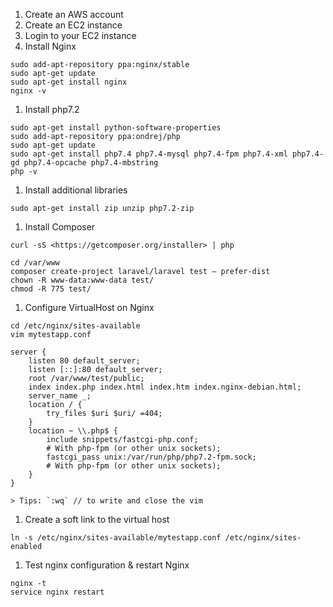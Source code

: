 1. Create an AWS account
2. Create an EC2 instance
3. Login to your EC2 instance
4. Install Nginx

```
sudo add-apt-repository ppa:nginx/stable
sudo apt-get update
sudo apt-get install nginx
nginx -v
```

1. Install php7.2

```
sudo apt-get install python-software-properties
sudo add-apt-repository ppa:ondrej/php
sudo apt-get update
sudo apt-get install php7.4 php7.4-mysql php7.4-fpm php7.4-xml php7.4-gd php7.4-opcache php7.4-mbstring
php -v
```

1. Install additional libraries

```
sudo apt-get install zip unzip php7.2-zip
```

1. Install Composer

```
curl -sS <https://getcomposer.org/installer> | php

cd /var/www
composer create-project laravel/laravel test — prefer-dist
chown -R www-data:www-data test/
chmod -R 775 test/
```

1. Configure VirtualHost on Nginx

```
cd /etc/nginx/sites-available
vim mytestapp.conf

server {
    listen 80 default_server;
    listen [::]:80 default_server;
    root /var/www/test/public;
    index index.php index.html index.htm index.nginx-debian.html;
    server_name _;
    location / {
        try_files $uri $uri/ =404;
    }
    location ~ \\.php$ {
        include snippets/fastcgi-php.conf;
        # With php-fpm (or other unix sockets);
        fastcgi_pass unix:/var/run/php/php7.2-fpm.sock;
        # With php-fpm (or other unix sockets);
    }
}

> Tips: `:wq` // to write and close the vim
```

1. Create a soft link to the virtual host

```
ln -s /etc/nginx/sites-available/mytestapp.conf /etc/nginx/sites-enabled
```

1. Test nginx configuration & restart Nginx

```
nginx -t
service nginx restart
```

